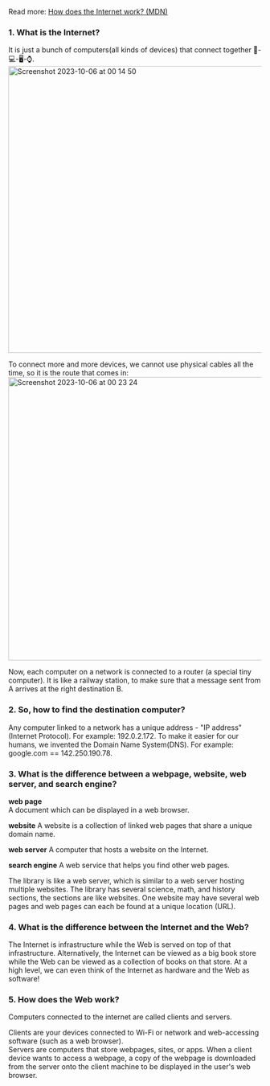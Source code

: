 Read more: [How does the Internet work? (MDN)](https://developer.mozilla.org/en-US/docs/Learn/Common_questions/Web_mechanics/How_does_the_Internet_work)
### 1. What is the Internet?
It is just a bunch of computers(all kinds of devices) that connect together 📱-💻-🖥-⌚️.  
<img width="571" alt="Screenshot 2023-10-06 at 00 14 50" src="https://github.com/Fanpeng-L/FullStack-Learning-Notes/assets/90544605/dcdb8179-1656-4e44-9f65-8f3a9d4032de">  

To connect more and more devices, we cannot use physical cables all the time, so it is the route that comes in:  
<img width="564" alt="Screenshot 2023-10-06 at 00 23 24" src="https://github.com/Fanpeng-L/FullStack-Learning-Notes/assets/90544605/305f02a3-f914-4be1-a5b9-f2ce9ce474c6">  

Now, each computer on a network is connected to a router (a special tiny computer). It is like a railway station, to make sure that a message sent from A arrives at the right destination B. 

### 2. So, how to find the destination computer?
Any computer linked to a network has a unique address - "IP address" (Internet Protocol). For example: 192.0.2.172. To make it easier for our humans, we invented the Domain Name System(DNS). For example: google.com == 142.250.190.78.

### 3. What is the difference between a webpage, website, web server, and search engine?
**web page**  
A document which can be displayed in a web browser.

**website**
A website is a collection of linked web pages that share a unique domain name.  

**web server**
A computer that hosts a website on the Internet.

**search engine**
A web service that helps you find other web pages. 

The library is like a web server, which is similar to a web server hosting multiple websites. The library has several science, math, and history sections, the sections are like websites. One website may have several web pages and web pages can each be found at a unique location (URL).

### 4. What is the difference between the Internet and the Web?  

The Internet is infrastructure while the Web is served on top of that infrastructure. Alternatively, the Internet can be viewed as a big book store while the Web can be viewed as a collection of books on that store. At a high level, we can even think of the Internet as hardware and the Web as software!

### 5. How does the Web work?
Computers connected to the internet are called clients and servers. 

Clients are your devices connected to Wi-Fi or network and web-accessing software (such as a web browser).  
Servers are computers that store webpages, sites, or apps. When a client device wants to access a webpage, a copy of the webpage is downloaded from the server onto the client machine to be displayed in the user's web browser.
